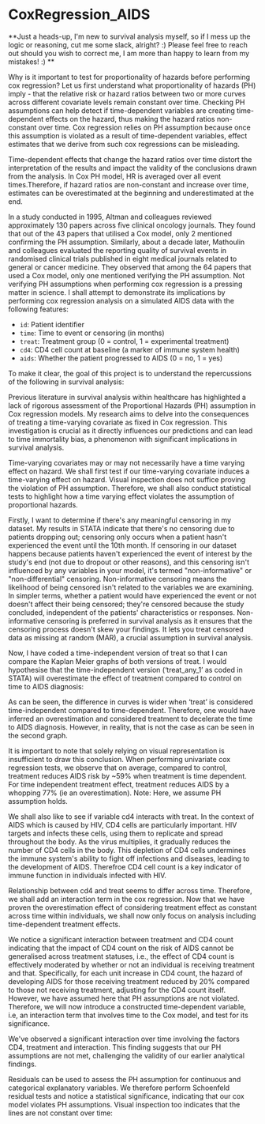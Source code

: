 # CoxRegression_AIDS
**Just a heads-up, I'm new to survival analysis myself, so if I mess up the logic or reasoning, cut me some slack, alright? :) Please feel free to reach out should you wish to correct me, I am more than happy to learn from my mistakes! :) **


Why is it important to test for proportionality of hazards before performing cox regression? Let us first understand what proportionality of hazards (PH) imply - that the relative risk or hazard ratios between two or more curves across different covariate levels remain constant over time. Checking PH assumptions can help detect if time-dependent variables are creating time-dependent effects on the hazard, thus making the hazard ratios non-constant over time. Cox regression relies on PH assumption because once this assumption is violated as a result of time-dependent variables, effect estimates that we derive from such cox regressions can be misleading.

Time-dependent effects that change the hazard ratios over time distort the interpretation of the results and impact the validity of the conclusions drawn from the analysis. In Cox PH model, HR is averaged over all event times.Therefore, if hazard ratios are non-constant and  increase over time, estimates can be overestimated at the beginning and underestimated at the end. 

In a study conducted in 1995, Altman and colleagues reviewed approximately 130 papers across five clinical oncology journals. They found that out of the 43 papers that utilised a Cox model, only 2 mentioned confirming the PH  assumption. Similarly, about a decade later, Mathoulin and colleagues evaluated the reporting quality of survival events in randomised clinical trials published in eight medical journals related to general or cancer medicine. They observed that among the 64 papers that used a Cox model, only one mentioned verifying the PH assumption. Not verifying PH assumptions when performing cox regression is a pressing matter in science. I shall attempt to demonstrate its implications by performing cox regression analysis on a simulated AIDS data with the following features:

- `id`: Patient identifier
- `time`: Time to event or censoring (in months)
- `treat`: Treatment group (0 = control, 1 = experimental treatment)
- `cd4`: CD4 cell count at baseline (a marker of immune system health)
- `aids`: Whether the patient progressed to AIDS (0 = no, 1 = yes)

To make it clear, the goal of this project is to understand the repercussions of the following in survival analysis:

Previous literature in survival analysis within healthcare has highlighted a lack of rigorous assessment of the Proportional Hazards (PH) assumption in Cox regression models. My research aims to delve into the consequences of treating a time-varying covariate as fixed in Cox regression. This investigation is crucial as it directly influences our predictions and can lead to time immortality bias, a phenomenon with significant implications in survival analysis.

Time-varying covariates may or may not necessarily have a time varying effect on hazard. We shall first test if our time-varying covariate induces a time-varying effect on hazard. Visual inspection does not suffice proving the violation of PH assumption. Therefore, we shall also conduct statistical tests to highlight how a time varying effect violates the assumption of proportional hazards. 

Firstly, I want to determine if there's any meaningful censoring in my dataset. My results in STATA indicate that there's no censoring due to patients dropping out; censoring only occurs when a patient hasn't experienced the event until the 10th month. If censoring in our dataset happens because patients haven't experienced the event of interest by the study's end (not due to dropout or other reasons), and this censoring isn't influenced by any variables in your model, it's termed "non-informative" or "non-differential" censoring. Non-informative censoring means the likelihood of being censored isn't related to the variables we are examining. In simpler terms, whether a patient would have experienced the event or not doesn't affect their being censored; they're censored because the study concluded, independent of the patients' characteristics or responses. Non-informative censoring is preferred in survival analysis as it ensures that the censoring process doesn't skew your findings. It lets you treat censored data as missing at random (MAR), a crucial assumption in survival analysis.


Now, I have coded a time-independent version of treat so that I can compare the Kaplan Meier graphs of both versions of treat. I would hypothesise that the time-independent version (‘treat_any_1’ as coded in STATA) will overestimate the effect of treatment compared to control on time to AIDS diagnosis:



As can be seen, the difference in curves is wider when ‘treat’ is considered time-independent compared to time-dependent. Therefore, one would have inferred an overestimation and considered treatment to decelerate the time to AIDS diagnosis. However, in reality, that is not the case as can be seen in the second graph.

It is important to note that solely relying on visual representation is insufficient to draw this conclusion. When performing univariate cox regression tests, we observe that on average, compared to control, treatment reduces AIDS risk by ~59% when treatment is time dependent. For time independent treatment effect, treatment reduces AIDS by a whopping 77% (ie an overestimation). Note: Here, we assume PH assumption holds. 


We shall also like to see if variable cd4 interacts with treat. In the context of AIDS which is caused by HIV, CD4 cells are particularly important. HIV targets and infects these cells, using them to replicate and spread throughout the body. As the virus multiplies, it gradually reduces the number of CD4 cells in the body. This depletion of CD4 cells undermines the immune system's ability to fight off infections and diseases, leading to the development of AIDS. Therefroe CD4 cell count is a key indicator of immune function in individuals infected with HIV. 





Relationship between cd4 and treat seems to differ across time. Therefore, we shall add an interaction term in the cox regression. Now that we have proven the overestimation effect of considering treatment effect as constant across time within individuals, we shall now only focus on analysis including time-dependent treatment effects. 

We notice a significant interaction between treatment and CD4 count indicating that the impact of CD4 count on the risk of AIDS cannot be generalised across treatment statuses, i.e., the effect of CD4 count is effectively moderated by whether or not an individual is receiving treatment and that. Specifically, for each unit increase in CD4 count, the hazard of developing AIDS for those receiving treatment reduced by 20% compared to those not receiving treatment, adjusting for the CD4 count itself. However, we have assumed here that PH assumptions are not violated. Therefore, we will now introduce a constructed time-dependent variable, i.e, an interaction term that involves time to the Cox model, and test for its significance. 

We've observed a significant interaction over time involving the factors CD4, treatment and interaction. This finding suggests that our PH  assumptions are not met, challenging the validity of our earlier analytical findings.

Residuals can be used to assess the PH assumption for continuous and categorical explanatory variables. We therefore perform Schoenfeld residual tests and notice a statistical significance, indicating that our cox model violates PH assumptions. Visual inspection too indicates that the lines are not constant over time:










